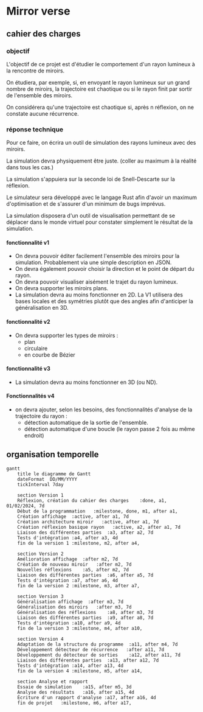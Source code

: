 # Mirror verse

## cahier des charges

### objectif

L'objectif de ce projet est d'étudier le comportement d'un rayon lumineux à la rencontre de miroirs.

On étudiera, par exemple, si, en envoyant le rayon lumineux sur un grand nombre de miroirs, la trajectoire est chaotique ou si le rayon finit par sortir de l'ensemble des miroirs.

On considérera qu'une trajectoire est chaotique si, après n réflexion, on ne constate aucune récurrence.

### réponse technique

Pour ce faire, on écrira un outil de simulation des rayons lumineux avec des miroirs.

La simulation devra physiquement être juste. (coller au maximum à la réalité dans tous les cas.)

La simulation s'appuiera sur la seconde loi de Snell-Descarte sur la réflexion.

Le simulateur sera développé avec le langage Rust afin d'avoir un maximum d'optimisation et de s'assurer d'un minimum de bugs imprévus.

La simulation disposera d'un outil de visualisation permettant de se déplacer dans le monde virtuel pour constater simplement le résultat de la simulation.

#### fonctionnalité v1

- On devra pouvoir éditer facilement l'ensemble des miroirs pour la simulation. Probablement via une simple description en JSON.
- On devra également pouvoir choisir la direction et le point de départ du rayon.
- On devra pouvoir visualiser aisément le trajet du rayon lumineux.
- On devra supporter les miroirs plans.
- La simulation devra au moins fonctionner en 2D.
 La V1 utilisera des bases locales et des symétries plutôt que des angles afin d'anticiper la généralisation en 3D.


#### fonctionnalité v2

- On devra supporter les types de miroirs :
    + plan
    + circulaire
    + en courbe de Bézier

#### fonctionnalité v3

- La simulation devra au moins fonctionner en 3D (ou ND).

#### Fonctionnalités v4

- on devra ajouter, selon les besoins, des fonctionnalités d'analyse de la trajectoire du rayon :
    + détection automatique de la sortie de l'ensemble.
    + détection automatique d'une boucle (le rayon passe 2 fois au même endroit)

## organisation temporelle

```mermaid
gantt
    title le diagramme de Gantt
    dateFormat  DD/MM/YYYY
    tickInterval 7day

    section Version 1
    Réflexion, création du cahier des charges    :done, a1, 01/02/2024, 7d
    Début de la programmation   :milestone, done, m1, after a1,
    Création affichage  :active, after a1, 7d
    Création architecture miroir   :active, after a1, 7d
    Création réflexion basique rayon   :active, a2, after a1, 7d
    Liaison des différentes parties  :a3, after a2, 7d
    Tests d'intégration :a4, after a3, 4d
    fin de la version 1 :milestone, m2, after a4,

    section Version 2
    Amélioration affichage  :after m2, 7d
    Création de nouveau miroir   :after m2, 7d
    Nouvelles réflexions    :a5, after m2, 7d
    Liaison des différentes parties  :a6, after a5, 7d
    Tests d'intégration :a7, after a6, 4d
    fin de la version 2 :milestone, m3, after a7,

    section Version 3
    Généralisation affichage  :after m3, 7d
    Généralisation des miroirs   :after m3, 7d
    Généralisation des réflexions    :a8, after m3, 7d
    Liaison des différentes parties  :a9, after a8, 7d
    Tests d'intégration :a10, after a9, 4d
    fin de la version 3 :milestone, m4, after a10,

    section Version 4
    Adaptation de la structure du programme  :a11, after m4, 7d
    Développement détecteur de récurrence   :after a11, 7d
    Développement du détecteur de sorties    :a12, after a11, 7d
    Liaison des différentes parties  :a13, after a12, 7d
    Tests d'intégration :a14, after a13, 4d
    fin de la version 4 :milestone, m5, after a14,

    section Analyse et rapport
    Essaie de simulation    :a15, after m5, 3d
    Analyse des résultats   :a16, after a15, 4d
    Écriture d'un rapport d'analyse :a17, after a16, 4d
    fin de projet   :milestone, m6, after a17,
```


